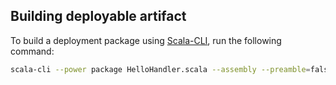 ## Building deployable artifact

To build a deployment package using [Scala-CLI](https://scala-cli.virtuslab.org/), run the following command:

```bash
scala-cli --power package HelloHandler.scala --assembly --preamble=false
```